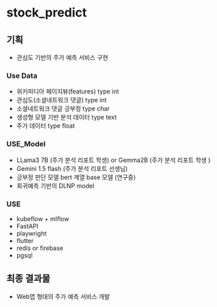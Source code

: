 # stock_predict

## 기획 
- 관심도 기반의 주가 예측 서비스 구현
  
### Use Data  
- 위키피디아 페이지뷰(features) type int
- 관심도(소셜네트워크 댓글) type int
- 소셜네트워크 댓글 긍부정 type char
- 생성형 모델 기반 분석 데이터 type text
- 주가 데이터 type float 
  
###  USE_Model
- LLama3 7B (주가 분석 리포트 학생) or Gemma2B (주가 분석 리포트 학생 )
- Gemini 1.5 flash (주가 분석 리포트 선생님) 
- 긍부정 판단 모델 bert 계열 base 모델 (연구중)
- 회귀예측 기반의 DLNP model


###  USE
- kubeflow + mlflow 
- FastAPI
- playwright 
- flutter 
- redis or firebase
- pgsql

## 최종 결과물 
- Web앱 형태의 주가 예측 서비스 개발
